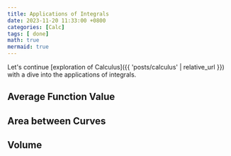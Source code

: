 ```yaml
---
title: Applications of Integrals
date: 2023-11-20 11:33:00 +0800
categories: [Calc]
tags: [ done]
math: true
mermaid: true 
---
```


Let's continue [exploration of Calculus]({{ 'posts/calculus' | relative_url }}) with a dive into the applications of integrals.

## Average Function Value 

## Area between Curves 

## Volume